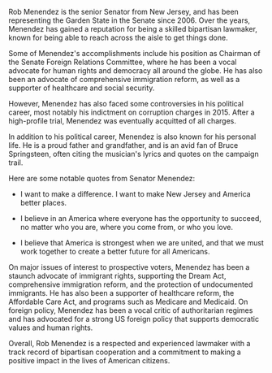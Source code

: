 Rob Menendez is the senior Senator from New Jersey, and has been representing the Garden State in the Senate since 2006. Over the years, Menendez has gained a reputation for being a skilled bipartisan lawmaker, known for being able to reach across the aisle to get things done.

Some of Menendez's accomplishments include his position as Chairman of the Senate Foreign Relations Committee, where he has been a vocal advocate for human rights and democracy all around the globe. He has also been an advocate of comprehensive immigration reform, as well as a supporter of healthcare and social security.

However, Menendez has also faced some controversies in his political career, most notably his indictment on corruption charges in 2015. After a high-profile trial, Menendez was eventually acquitted of all charges.

In addition to his political career, Menendez is also known for his personal life. He is a proud father and grandfather, and is an avid fan of Bruce Springsteen, often citing the musician's lyrics and quotes on the campaign trail.

Here are some notable quotes from Senator Menendez:

- I want to make a difference. I want to make New Jersey and America better places.

- I believe in an America where everyone has the opportunity to succeed, no matter who you are, where you come from, or who you love.

- I believe that America is strongest when we are united, and that we must work together to create a better future for all Americans.

On major issues of interest to prospective voters, Menendez has been a staunch advocate of immigrant rights, supporting the Dream Act, comprehensive immigration reform, and the protection of undocumented immigrants. He has also been a supporter of healthcare reform, the Affordable Care Act, and programs such as Medicare and Medicaid. On foreign policy, Menendez has been a vocal critic of authoritarian regimes and has advocated for a strong US foreign policy that supports democratic values and human rights.

Overall, Rob Menendez is a respected and experienced lawmaker with a track record of bipartisan cooperation and a commitment to making a positive impact in the lives of American citizens.
